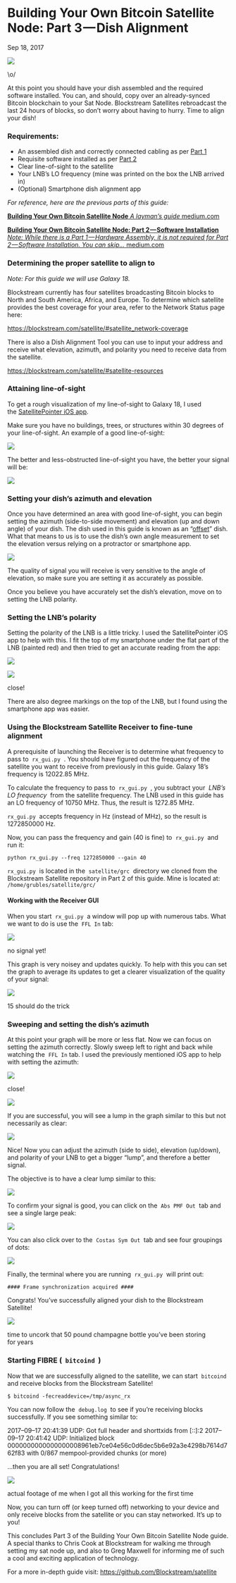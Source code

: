 # Building Your Own Bitcoin Satellite Node: Part 3 — Dish Alignment

Sep 18, 2017

![](https://cdn-images-1.medium.com/max/800/1*4thvtylgOoJVdkVpr0paUg.jpeg)

\o/

At this point you should have your dish assembled and the required software installed. You can, and should, copy over an already-synced Bitcoin blockchain to your Sat Node. Blockstream Satellites rebroadcast the last 24 hours of blocks, so don’t worry about having to hurry. Time to align your dish!

### Requirements:

* An assembled dish and correctly connected cabling as per [Part 1](https://medium.com/@notgrubles/building-your-own-bitcoin-satellite-node-6061d3c93e7)
* Requisite software installed as per [Part 2](https://medium.com/@notgrubles/building-your-own-bitcoin-satellite-node-part-2-software-installation-a94a0b85d089)
* Clear line-of-sight to the satellite
* Your LNB’s LO frequency (mine was printed on the box the LNB arrived in)
* (Optional) Smartphone dish alignment app

*For reference, here are the previous parts of this guide:*

[ **Building Your Own Bitcoin Satellite Node**
*A layman’s guide* medium.com](https://medium.com/@notgrubles/building-your-own-bitcoin-satellite-node-6061d3c93e7)

[ **Building Your Own Bitcoin Satellite Node: Part 2 — Software Installation**
*Note: While there is a Part 1 — Hardware Assembly, it is not required for Part 2 — Software Installation. You can skip…* medium.com](https://medium.com/@notgrubles/building-your-own-bitcoin-satellite-node-part-2-software-installation-a94a0b85d089)

### Determining the proper satellite to align to

*Note: For this guide we will use Galaxy 18.*

Blockstream currently has four satellites broadcasting Bitcoin blocks to North and South America, Africa, and Europe. To determine which satellite provides the best coverage for your area, refer to the Network Status page here:

https://blockstream.com/satellite/#satellite_network-coverage

There is also a Dish Alignment Tool you can use to input your address and receive what elevation, azimuth, and polarity you need to receive data from the satellite.

https://blockstream.com/satellite/#satellite-resources

### Attaining line-of-sight

To get a rough visualization of my line-of-sight to Galaxy 18, I used the [SatellitePointer iOS app](https://itunes.apple.com/us/app/satellite-pointer-align-your-dish/id994565490?mt=8).

Make sure you have no buildings, trees, or structures within 30 degrees of your line-of-sight. An example of a good line-of-sight:

![](https://cdn-images-1.medium.com/max/800/1*IMsWsqIv3iqWNpbfK_kELg.png)

The better and less-obstructed line-of-sight you have, the better your signal will be:

![](https://cdn-images-1.medium.com/max/800/1*BMcGVwWidPr6JBXPudgJxg.jpeg)

### Setting your dish’s azimuth and elevation

Once you have determined an area with good line-of-sight, you can begin setting the azimuth (side-to-side movement) and elevation (up and down angle) of your dish. The dish used in this guide is known as an “[offset](https://en.wikipedia.org/wiki/Offset_dish_antenna)” dish. What that means to us is to use the dish’s own angle measurement to set the elevation versus relying on a protractor or smartphone app.

![](https://cdn-images-1.medium.com/max/800/1*zpi9MlO_LJnx_hWCcy1tNw.jpeg)

The quality of signal you will receive is very sensitive to the angle of elevation, so make sure you are setting it as accurately as possible.

Once you believe you have accurately set the dish’s elevation, move on to setting the LNB polarity.

### Setting the LNB’s polarity

Setting the polarity of the LNB is a little tricky. I used the SatellitePointer iOS app to help with this. I fit the top of my smartphone under the flat part of the LNB (painted red) and then tried to get an accurate reading from the app:

![](https://cdn-images-1.medium.com/max/800/1*3aygedg9M8Daq1tqbt_7Fw.jpeg)

![](https://cdn-images-1.medium.com/max/800/1*yL_dqQgaCeItFaFDVx4Xcg.png)

close!

There are also degree markings on the top of the LNB, but I found using the smartphone app was easier.

### Using the Blockstream Satellite Receiver to fine-tune alignment

A prerequisite of launching the Receiver is to determine what frequency to pass to  `rx_gui.py`  . You should have figured out the frequency of the satellite you want to receive from previously in this guide. Galaxy 18’s frequency is 12022.85 MHz.

To calculate the frequency to pass to  `rx_gui.py`  , you subtract your  *LNB’s LO frequency*  from the satellite frequency. The LNB used in this guide has an LO frequency of 10750 MHz. Thus, the result is 1272.85 MHz.

`rx_gui.py`  accepts frequency in Hz (instead of MHz), so the result is 1272850000 Hz.

Now, you can pass the frequency and gain (40 is fine) to  `rx_gui.py`  and run it:

`python rx_gui.py --freq 1272850000 --gain 40`

`rx_gui.py`  is located in the  `satellite/grc`  directory we cloned from the Blockstream Satellite repository in Part 2 of this guide. Mine is located at:  `/home/grubles/satellite/grc/`

#### Working with the Receiver GUI

When you start  `rx_gui.py`  a window will pop up with numerous tabs. What we want to do is use the  `FFL In` tab:

![](https://cdn-images-1.medium.com/max/800/1*2R4ODdqRMDNW-gNRQNkFVw.png)

no signal yet!

This graph is very noisey and updates quickly. To help with this you can set the graph to average its updates to get a clearer visualization of the quality of your signal:

![](https://cdn-images-1.medium.com/max/800/1*CzhMMXvWHVfOsJxyeCRYxw.png)

15 should do the trick

### Sweeping and setting the dish’s azimuth

At this point your graph will be more or less flat. Now we can focus on setting the azimuth correctly. Slowly sweep left to right and back while watching the  `FFL In` tab. I used the previously mentioned iOS app to help with setting the azimuth:

![](https://cdn-images-1.medium.com/max/800/1*h0WjzbkGLN1b6hKdEdgnsw.png)

close!

![](https://cdn-images-1.medium.com/max/800/1*FWOKWJnIaVzmBAKQKi93ZQ.jpeg)

If you are successful, you will see a lump in the graph similar to this but not necessarily as clear:

![](https://cdn-images-1.medium.com/max/800/1*hv5_MGQ8NtmLDuiKwGcA7w.png)

Nice! Now you can adjust the azimuth (side to side), elevation (up/down), and polarity of your LNB to get a bigger “lump”, and therefore a better signal.

The objective is to have a clear lump similar to this:

![](https://cdn-images-1.medium.com/max/800/1*h6GhQYzNLIL3lTBWRRWsBA.png)

To confirm your signal is good, you can click on the  `Abs PMF Out`  tab and see a single large peak:

![](https://cdn-images-1.medium.com/max/800/1*ePbEE3VbVPOK7-3e9j1tcQ.png)

You can also click over to the  `Costas Sym Out`  tab and see four groupings of dots:

![](https://cdn-images-1.medium.com/max/800/1*6SzHaJmdYBKwH70DgGV5vA.png)

Finally, the terminal where you are running  `rx_gui.py`  will print out:

`#### Frame synchronization acquired ####`

Congrats! You’ve successfully aligned your dish to the Blockstream Satellite!

![](https://cdn-images-1.medium.com/max/800/1*0J0Um2L0VmKzM44j7n3s9Q.gif)

time to uncork that 50 pound champagne bottle you’ve been storing for years

### Starting FIBRE (  `bitcoind`  )

Now that we are successfully aligned to the satellite, we can start  `bitcoind` and receive blocks from the Blockstream Satellite!

`$ bitcoind -fecreaddevice=/tmp/async_rx`

You can now follow the  `debug.log`  to see if you’re receiving blocks successfully. If you see something similar to:

2017–09–17 20:41:39 UDP: Got full header and shorttxids from [::]:2 2017–09–17 20:41:42 UDP: Initialized block 0000000000000000008961eb7ce04e56c0d6dec5b6e92a3e4298b7614d762f83 with 0/867 mempool-provided chunks (or more)

…then you are all set! Congratulations!

![](https://cdn-images-1.medium.com/max/800/1*_hohBwLSywFiAPcxopuWUg.gif)

actual footage of me when I got all this working for the first time

Now, you can turn off (or keep turned off) networking to your device and only receive blocks from the satellite or you can stay networked. It’s up to you!

This concludes Part 3 of the Building Your Own Bitcoin Satellite Node guide. A special thanks to Chris Cook at Blockstream for walking me through setting my sat node up, and also to Greg Maxwell for informing me of such a cool and exciting application of technology.

For a more in-depth guide visit: https://github.com/Blockstream/satellite